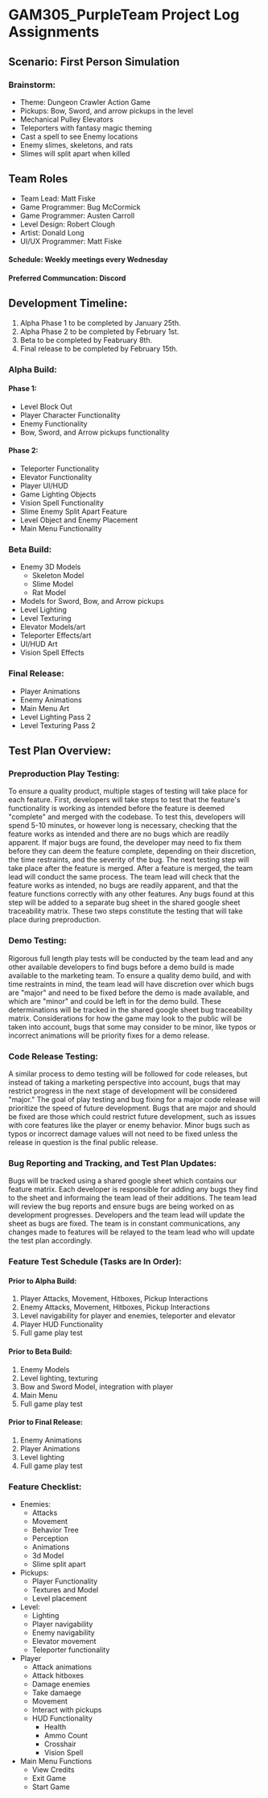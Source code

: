 # GAM305_PurpleTeam Project Log Assignments

## Scenario: First Person Simulation

### Brainstorm:
* Theme: Dungeon Crawler Action Game
* Pickups: Bow, Sword, and arrow pickups in the level
* Mechanical Pulley Elevators
* Teleporters with fantasy magic theming
* Cast a spell to see Enemy locations
* Enemy slimes, skeletons, and rats
* Slimes will split apart when killed


## Team Roles

* Team Lead: Matt Fiske
* Game Programmer: Bug McCormick
* Game Programmer: Austen Carroll
* Level Design: Robert Clough
* Artist: Donald Long
* UI/UX Programmer: Matt Fiske
  
#### Schedule: Weekly meetings every Wednesday
#### Preferred Communcation: Discord

## Development Timeline:
1. Alpha Phase 1 to be completed by January 25th.
2. Alpha Phase 2 to be completed by February 1st.
3. Beta to be completed by Feabruary 8th.
4. Final release to be completed by February 15th.

### Alpha Build:
#### Phase 1: 
* Level Block Out
* Player Character Functionality
* Enemy Functionality
* Bow, Sword, and Arrow pickups functionality
#### Phase 2: 
* Teleporter Functionality
* Elevator Functionality
* Player UI/HUD
* Game Lighting Objects
* Vision Spell Functionality
* Slime Enemy Split Apart Feature
* Level Object and Enemy Placement
* Main Menu Functionality

### Beta Build:
* Enemy 3D Models
  * Skeleton Model
  * Slime Model
  * Rat Model
* Models for Sword, Bow, and Arrow pickups
* Level Lighting
* Level Texturing
* Elevator Models/art
* Teleporter Effects/art
* UI/HUD Art
* Vision Spell Effects

### Final Release:
* Player Animations 
* Enemy Animations
* Main Menu Art
* Level Lighting Pass 2
* Level Texturing Pass 2

## Test Plan Overview:
### Preproduction Play Testing:
To ensure a quality product, multiple stages of testing will take place for each feature. First, developers will take steps to test that the feature's functionality is working as intended before the feature is deemed "complete" and merged with the codebase. To test this, developers will spend 5-10 minutes, or however long is necessary, checking that the feature works as intended and there are no bugs which are readily apparent. If major bugs are found, the developer may need to fix them before they can deem the feature complete, depending on their discretion, the time restraints, and the severity of the bug. The next testing step will take place after the feature is merged. After a feature is merged, the team lead will conduct the same process. The team lead will check that the feature works as intended, no bugs are readily apparent, and that the feature functions correctly with any other features. Any bugs found at this step will be added to a separate bug sheet in the shared google sheet traceability matrix. These two steps constitute the testing that will take place during preproduction.

### Demo Testing:
Rigorous full length play tests will be conducted by the team lead and any other available developers to find bugs before a demo build is made available to the marketing team. To ensure a quality demo build, and with time restraints in mind, the team lead will have discretion over which bugs are "major" and need to be fixed before the demo is made available, and which are "minor" and could be left in for the demo build. These determinations will be tracked in the shared google sheet bug traceability matrix. Considerations for how the game may look to the public will be taken into account, bugs that some may consider to be minor, like typos or incorrect animations will be priority fixes for a demo release.

### Code Release Testing:
A similar process to demo testing will be followed for code releases, but instead of taking a marketing perspective into account, bugs that may restrict progress in the next stage of development will be considered "major." The goal of play testing and bug fixing for a major code release will prioritize the speed of future development. Bugs that are major and should be fixed are those which could restrict future development, such as issues with core features like the player or enemy behavior. Minor bugs such as typos or incorrect damage values will not need to be fixed unless the release in question is the final public release.

### Bug Reporting and Tracking, and Test Plan Updates:
Bugs will be tracked using a shared google sheet which contains our feature matrix. Each developer is responsible for adding any bugs they find to the sheet and informaing the team lead of their additions. The team lead will review the bug reports and ensure bugs are being worked on as development progresses. Developers and the team lead will update the sheet as bugs are fixed. The team is in constant communications, any changes made to features will be relayed to the team lead who will update the test plan accordingly.

### Feature Test Schedule (Tasks are In Order):
#### Prior to Alpha Build:
1. Player Attacks, Movement, Hitboxes, Pickup Interactions
2. Enemy Attacks, Movement, Hitboxes, Pickup Interactions
3. Level navigability for player and enemies, teleporter and elevator
4. Player HUD Functionality
5. Full game play test

#### Prior to Beta Build:
1. Enemy Models
2. Level lighting, texturing
3. Bow and Sword Model, integration with player
4. Main Menu
5. Full game play test

#### Prior to Final Release:
1. Enemy Animations
2. Player Animations
3. Level lighting
4. Full game play test

### Feature Checklist:
* Enemies:
  * Attacks
  * Movement
  * Behavior Tree
  * Perception
  * Animations
  * 3d Model
  * Slime split apart
* Pickups:
  * Player Functionality
  * Textures and Model
  * Level placement
* Level:
  * Lighting
  * Player navigability
  * Enemy navigability
  * Elevator movement
  * Teleporter functionality
* Player
  * Attack animations
  * Attack hitboxes
  * Damage enemies
  * Take damaege
  * Movement
  * Interact with pickups
  * HUD Functionality
    * Health
    * Ammo Count
    * Crosshair
    * Vision Spell
* Main Menu Functions
  * View Credits
  * Exit Game
  * Start Game
